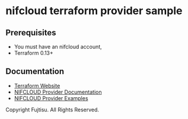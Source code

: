 # nifcloud terraform provider sample

## Prerequisites

- You must have an nifcloud account,
- Terraform 0.13+

## Documentation

- [Terraform Website](https://terraform.io)
- [NIFCLOUD Provider Documentation](https://github.com/nifcloud/terraform-provider-nifcloud/blob/master/docs/index.md)
- [NIFCLOUD Provider Examples](https://github.com/nifcloud/terraform-provider-nifcloud/blob/master/examples/)

Copyright Fujtisu. All Rights Reserved.
